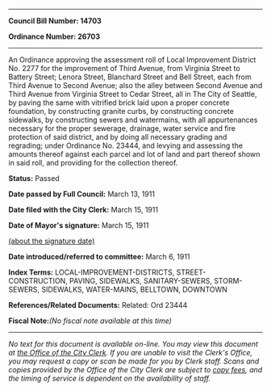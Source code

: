 

********

**Council Bill Number: 14703**
   
**Ordinance Number: 26703**
********

 An Ordinance approving the assessment roll of Local Improvement District No. 2277 for the improvement of Third Avenue, from Virginia Street to Battery Street; Lenora Street, Blanchard Street and Bell Street, each from Third Avenue to Second Avenue; also the alley between Second Avenue and Third Avenue from Virginia Street to Cedar Street, all in The City of Seattle, by paving the same with vitrified brick laid upon a proper concrete foundation, by constructing granite curbs, by constructing concrete sidewalks, by constructing sewers and watermains, with all appurtenances necessary for the proper sewerage, drainage, water service and fire protection of said district, and by doing all necessary grading and regrading; under Ordinance No. 23444, and levying and assessing the amounts thereof against each parcel and lot of land and part thereof shown in said roll, and providing for the collection thereof.

**Status:** Passed
   
**Date passed by Full Council:** March 13, 1911
   
**Date filed with the City Clerk:** March 15, 1911
   
**Date of Mayor's signature:** March 15, 1911
   
[(about the signature date)](/~public/approvaldate.htm)
   
   
   
**Date introduced/referred to committee:** March 6, 1911
   
   
**Index Terms:** LOCAL-IMPROVEMENT-DISTRICTS, STREET-CONSTRUCTION, PAVING, SIDEWALKS, SANITARY-SEWERS, STORM-SEWERS, SIDEWALKS, WATER-MAINS, BELLTOWN, DOWNTOWN

**References/Related Documents:** Related: Ord 23444

**Fiscal Note:**_(No fiscal note available at this time)_
********

_No text for this document is available on-line. You may view this document at [the Office of the City Clerk](http://www.seattle.gov/leg/clerk/contactUs.htm). If you are unable to visit the Clerk's Office, you may request a copy or scan be made for you by Clerk staff. Scans and copies provided by the Office of the City Clerk are subject to [copy fees](http://clerk.seattle.gov/~public/clerkfees.htm), and the timing of service is dependent on the availability of staff._

